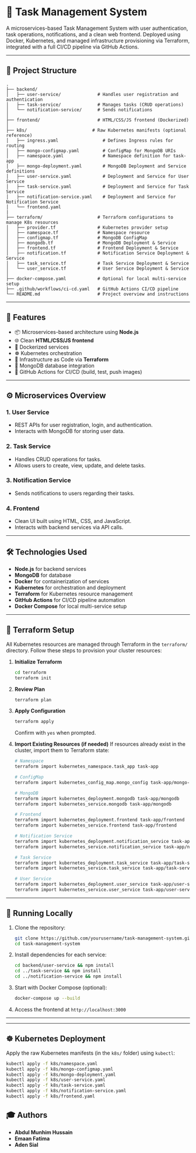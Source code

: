 # 📝 Task Management System

A microservices-based Task Management System with user authentication, task operations, notifications, and a clean web frontend. Deployed using Docker, Kubernetes, and managed infrastructure provisioning via Terraform, integrated with a full CI/CD pipeline via GitHub Actions.

---

## 📁 Project Structure

```
.
├── backend/
│   ├── user-service/              # Handles user registration and authentication
│   ├── task-service/              # Manages tasks (CRUD operations)
│   └── notification-service/      # Sends notifications
│
├── frontend/                      # HTML/CSS/JS frontend (Dockerized)
│
├── k8s/                         # Raw Kubernetes manifests (optional reference)
│   ├── ingress.yaml                 # Defines Ingress rules for routing
│   ├── mongo-configmap.yaml         # ConfigMap for MongoDB URIs
│   ├── namespace.yaml               # Namespace definition for task-app
│   ├── mongo-deployment.yaml        # MongoDB Deployment and Service definitions
│   ├── user-service.yaml            # Deployment and Service for User Service
│   ├── task-service.yaml            # Deployment and Service for Task Service
│   ├── notification-service.yaml    # Deployment and Service for Notification Service
│   └── frontend.yaml
|             
├── terraform/                     # Terraform configurations to manage K8s resources
│   ├── provider.tf                # Kubernetes provider setup
│   ├── namespace.tf               # Namespace resource
│   ├── configmap.tf               # MongoDB ConfigMap
│   ├── mongodb.tf                 # MongoDB Deployment & Service
│   ├── frontend.tf                # Frontend Deployment & Service
│   ├── notification.tf            # Notification Service Deployment & Service
│   ├── task_service.tf            # Task Service Deployment & Service
│   └── user_service.tf            # User Service Deployment & Service
│
├── docker-compose.yaml            # Optional for local multi-service setup
├── .github/workflows/ci-cd.yaml   # GitHub Actions CI/CD pipeline
└── README.md                      # Project overview and instructions
```

---

## 🚀 Features

* 📦 Microservices-based architecture using **Node.js**
* 🌐 Clean **HTML/CSS/JS frontend**
* 🐳 Dockerized services
* ☸️ Kubernetes orchestration
* 🔧 Infrastructure as Code via **Terraform**
* 🔐 MongoDB database integration
* 🔄 GitHub Actions for CI/CD (build, test, push images)

---

## ⚙️ Microservices Overview

### 1. User Service

* REST APIs for user registration, login, and authentication.
* Interacts with MongoDB for storing user data.

### 2. Task Service

* Handles CRUD operations for tasks.
* Allows users to create, view, update, and delete tasks.

### 3. Notification Service

* Sends notifications to users regarding their tasks.

### 4. Frontend

* Clean UI built using HTML, CSS, and JavaScript.
* Interacts with backend services via API calls.

---

## 🛠️ Technologies Used

* **Node.js** for backend services
* **MongoDB** for database
* **Docker** for containerization of services
* **Kubernetes** for orchestration and deployment
* **Terraform** for Kubernetes resource management
* **GitHub Actions** for CI/CD pipeline automation
* **Docker Compose** for local multi-service setup

---

## 🔧 Terraform Setup

All Kubernetes resources are managed through Terraform in the `terraform/` directory. Follow these steps to provision your cluster resources:

1. **Initialize Terraform**

   ```bash
   cd terraform
   terraform init
   ```

2. **Review Plan**

   ```bash
   terraform plan
   ```

3. **Apply Configuration**

   ```bash
   terraform apply
   ```

   Confirm with `yes` when prompted.

4. **Import Existing Resources (if needed)**
   If resources already exist in the cluster, import them to Terraform state:

   ```bash
   # Namespace
   terraform import kubernetes_namespace.task_app task-app

   # ConfigMap
   terraform import kubernetes_config_map.mongo_config task-app/mongo-config

   # MongoDB
   terraform import kubernetes_deployment.mongodb task-app/mongodb
   terraform import kubernetes_service.mongodb task-app/mongodb

   # Frontend
   terraform import kubernetes_deployment.frontend task-app/frontend
   terraform import kubernetes_service.frontend task-app/frontend

   # Notification Service
   terraform import kubernetes_deployment.notification_service task-app/notification-service
   terraform import kubernetes_service.notification_service task-app/notification-service

   # Task Service
   terraform import kubernetes_deployment.task_service task-app/task-service
   terraform import kubernetes_service.task_service task-app/task-service

   # User Service
   terraform import kubernetes_deployment.user_service task-app/user-service
   terraform import kubernetes_service.user_service task-app/user-service
   ```

---

## 📝 Running Locally

1. Clone the repository:

   ```bash
   git clone https://github.com/yourusername/task-management-system.git
   cd task-management-system
   ```

2. Install dependencies for each service:

   ```bash
   cd backend/user-service && npm install
   cd ../task-service && npm install
   cd ../notification-service && npm install
   ```

3. Start with Docker Compose (optional):

   ```bash
   docker-compose up --build
   ```

4. Access the frontend at `http://localhost:3000`

---

---

## ☸️ Kubernetes Deployment

Apply the raw Kubernetes manifests (in the `k8s/` folder) using `kubectl`:

```bash
kubectl apply -f k8s/namespace.yaml
kubectl apply -f k8s/mongo-configmap.yaml
kubectl apply -f k8s/mongo-deployment.yaml
kubectl apply -f k8s/user-service.yaml
kubectl apply -f k8s/task-service.yaml
kubectl apply -f k8s/notification-service.yaml
kubectl apply -f k8s/frontend.yaml
```

## 🎓 Authors

* **Abdul Munhim Hussain**
* **Emaan Fatima**
* **Aden Sial**
